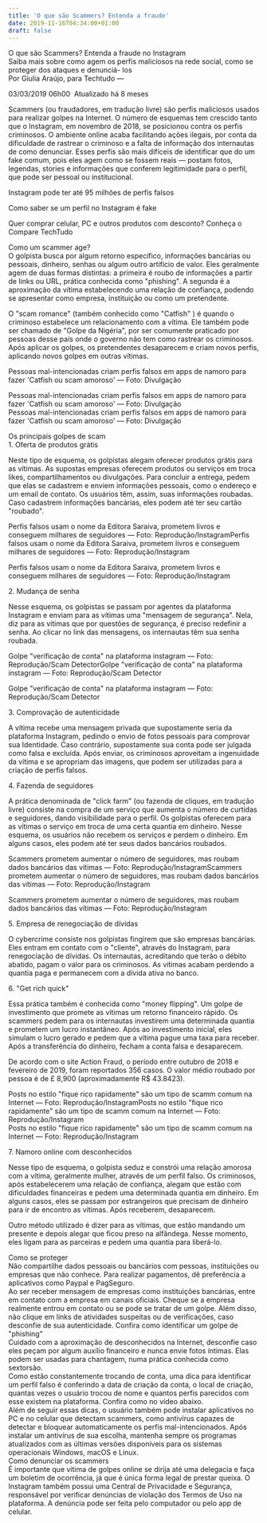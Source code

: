 ```yaml
---
title: 'O que são Scammers? Entenda a fraude'
date: 2019-11-16T04:34:00+01:00
draft: false
---
```


O que são Scammers? Entenda a fraude no Instagram  
Saiba mais sobre como agem os perfis maliciosos na rede social, como se proteger dos ataques e denunciá- los  
Por Giulia Araújo, para Techtudo —  
  
03/03/2019 06h00  Atualizado há 8 meses  
  
  
Scammers (ou fraudadores, em tradução livre) são perfis maliciosos usados para realizar golpes na Internet. O número de esquemas tem crescido tanto que o Instagram, em novembro de 2018, se posicionou contra os perfis criminosos. O ambiente online acaba facilitando ações ilegais, por conta da dificuldade de rastrear o criminoso e a falta de informação dos internautas de como denunciar. Esses perfis são mais difíceis de identificar que do um fake comum, pois eles agem como se fossem reais — postam fotos, legendas, stories e informações que conferem legitimidade para o perfil, que pode ser pessoal ou institucional.  
  
Instagram pode ter até 95 milhões de perfis falsos  
  
Como saber se um perfil no Instagram é fake  
  
  
Quer comprar celular, PC e outros produtos com desconto? Conheça o Compare TechTudo  
  
Como um scammer age?  
O golpista busca por algum retorno específico, informações bancárias ou pessoais, dinheiro, senhas ou algum outro artifício de valor. Eles geralmente agem de duas formas distintas: a primeira é roubo de informações a partir de links ou URL, prática conhecida como "phishing". A segunda é a aproximação da vítima estabelecendo uma relação de confiança, podendo se apresentar como empresa, instituição ou como um pretendente.  
  
O "scam romance" (também conhecido como "Catfish" ) é quando o criminoso estabelece um relacionamento com a vítima. Ele também pode ser chamado de "Golpe da Nigéria", por ser comumente praticado por pessoas desse país onde o governo não tem como rastrear os criminosos. Após aplicar os golpes, os pretendentes desaparecem e criam novos perfis, aplicando novos golpes em outras vítimas.  
  
Pessoas mal-intencionadas criam perfis falsos em apps de namoro para fazer 'Catfish ou scam amoroso' — Foto: Divulgação  
  
Pessoas mal-intencionadas criam perfis falsos em apps de namoro para fazer 'Catfish ou scam amoroso' — Foto: Divulgação  
Pessoas mal-intencionadas criam perfis falsos em apps de namoro para fazer 'Catfish ou scam amoroso' — Foto: Divulgação  
  
Os principais golpes de scam  
1\. Oferta de produtos grátis  
  
Neste tipo de esquema, os golpistas alegam oferecer produtos grátis para as vítimas. As supostas empresas oferecem produtos ou serviços em troca likes, compartilhamentos ou divulgações. Para concluir a entrega, pedem que elas se cadastrem e enviem informações pessoais, como o endereço e um email de contato. Os usuários têm, assim, suas informações roubadas. Caso cadastrem informações bancárias, eles podem até ter seu cartão "roubado".  
  
Perfis falsos usam o nome da Editora Saraiva, prometem livros e conseguem milhares de seguidores — Foto: Reprodução/InstagramPerfis falsos usam o nome da Editora Saraiva, prometem livros e conseguem milhares de seguidores — Foto: Reprodução/Instagram  
  
Perfis falsos usam o nome da Editora Saraiva, prometem livros e conseguem milhares de seguidores — Foto: Reprodução/Instagram  
  
2\. Mudança de senha  
  
Nesse esquema, os golpistas se passam por agentes da plataforma Instagram e enviam para as vítimas uma "mensagem de segurança". Nela, diz para as vítimas que por questões de segurança, é preciso redefinir a senha. Ao clicar no link das mensagens, os internautas têm sua senha roubada.  
  
  
Golpe "verificação de conta" na plataforma instagram — Foto: Reprodução/Scam DetectorGolpe "verificação de conta" na plataforma instagram — Foto: Reprodução/Scam Detector  
  
Golpe "verificação de conta" na plataforma instagram — Foto: Reprodução/Scam Detector  
  
3\. Comprovação de autenticidade  
  
A vítima recebe uma mensagem privada que supostamente seria da plataforma Instagram, pedindo o envio de fotos pessoais para comprovar sua Identidade. Caso contrário, supostamente sua conta pode ser julgada como falsa e excluída. Após enviar, os criminosos aproveitam a ingenuidade da vítima e se apropriam das imagens, que podem ser utilizadas para a criação de perfis falsos.  
  
4\. Fazenda de seguidores  
  
A prática denominada de "click farm" (ou fazenda de cliques, em tradução livre) consiste na compra de um serviço que aumenta o número de curtidas e seguidores, dando visibilidade para o perfil. Os golpistas oferecem para as vítimas o serviço em troca de uma certa quantia em dinheiro. Nesse esquema, os usuários não recebem os serviços e perdem o dinheiro. Em alguns casos, eles podem até ter seus dados bancários roubados.  
  
Scammers prometem aumentar o número de seguidores, mas roubam dados bancários das vítimas — Foto: Reprodução/InstagramScammers prometem aumentar o número de seguidores, mas roubam dados bancários das vítimas — Foto: Reprodução/Instagram  
  
Scammers prometem aumentar o número de seguidores, mas roubam dados bancários das vítimas — Foto: Reprodução/Instagram  
  
  
5\. Empresa de renegociação de dívidas  
  
O cybercrime consiste nos golpistas fingirem que são empresas bancárias. Eles entram em contato com o "cliente", através do Instagram, para renegociação de dívidas. Os internautas, acreditando que terão o débito abatido, pagam o valor para os criminosos. As vítimas acabam perdendo a quantia paga e permanecem com a dívida ativa no banco.  
  
6\. "Get rich quick"  
  
Essa prática também é conhecida como "money flipping". Um golpe de investimento que promete as vítimas um retorno financeiro rápido. Os scammers pedem para os internautas investirem uma determinada quantia e prometem um lucro instantâneo. Após ao investimento inicial, eles simulam o lucro gerado e pedem que a vítima pague uma taxa para receber. Após a transferência do dinheiro, fecham a conta falsa e desaparecem.  
  
De acordo com o site Action Fraud, o período entre outubro de 2018 e fevereiro de 2019, foram reportados 356 casos. O valor médio roubado por pessoa é de £ 8,900 (aproximadamente R$ 43.8423).  
  
Posts no estilo "fique rico rapidamente" são um tipo de scamm comum na Internet — Foto: Reprodução/InstagramPosts no estilo "fique rico rapidamente" são um tipo de scamm comum na Internet — Foto: Reprodução/Instagram  
Posts no estilo "fique rico rapidamente" são um tipo de scamm comum na Internet — Foto: Reprodução/Instagram  
  
7\. Namoro online com desconhecidos  
  
Nesse tipo de esquema, o golpista seduz e constrói uma relação amorosa com a vítima, geralmente mulher, através de um perfil falso. Os criminosos, após estabelecerem uma relação de confiança, alegam que estão com dificuldades financeiras e pedem uma determinada quantia em dinheiro. Em alguns casos, eles se passam por estrangeiros que precisam de dinheiro para ir de encontro as vítimas. Após receberem, desaparecem.  
  
  
Outro método utilizado é dizer para as vítimas, que estão mandando um presente e depois alegar que ficou preso na alfândega. Nesse momento, eles ligam para as parceiras e pedem uma quantia para liberá-lo.  
  
Como se proteger  
Não compartilhe dados pessoais ou bancários com pessoas, instituições ou empresas que não conhece. Para realizar pagamentos, dê preferência a aplicativos como Paypal e PagSeguro.  
Ao ser receber mensagem de empresas como instituições bancárias, entre em contato com a empresa em canais oficiais. Cheque se a empresa realmente entrou em contato ou se pode se tratar de um golpe. Além disso, não clique em links de atividades suspeitas ou de verificações, caso desconfie de sua autenticidade. Confira como identificar um golpe de "phishing"  
Cuidado com a aproximação de desconhecidos na Internet, desconfie caso eles peçam por algum auxílio financeiro e nunca envie fotos íntimas. Elas podem ser usadas para chantagem, numa prática conhecida como sextorsão.  
Como estão constantemente trocando de conta, uma dica para identificar um perfil falso é conferindo a data de criação da conta, o local de criação, quantas vezes o usuário trocou de nome e quantos perfis parecidos com esse existem na plataforma. Confira como no vídeo abaixo.  
Além de seguir essas dicas, o usuário também pode instalar aplicativos no PC e no celular que detectam scammers, como antivírus capazes de detectar e bloquear automaticamente os perfis mal-intencionados. Após instalar um antivírus de sua escolha, mantenha sempre os programas atualizados com as últimas versões disponíveis para os sistemas operacionais Windows, macOS e Linux.  
Como denunciar os scammers  
É importante que vítima de golpes online se dirija até uma delegacia e faça um boletim de ocorrência, já que é única forma legal de prestar queixa. O Instagram também possui uma Central de Privacidade e Segurança, responsável por verificar denúncias de violação dos Termos de Uso na plataforma. A denúncia pode ser feita pelo computador ou pelo app de celular.